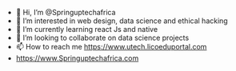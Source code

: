 - 👋 Hi, I’m @Springuptechafrica
- 👀 I’m interested in web design, data science and ethical hacking
- 🌱 I’m currently learning react Js and native
- 💞️ I’m looking to collaborate on data science projects
- 📫 How to reach me https://www.utech.licoeduportal.com
- https://www.Springuptechafrica.com

<!---
Springuptechafrica/Springuptechafrica is a ✨ special ✨ repository because its `README.md` (this file) appears on your GitHub profile.
You can click the Preview link to take a look at your changes.
--->
